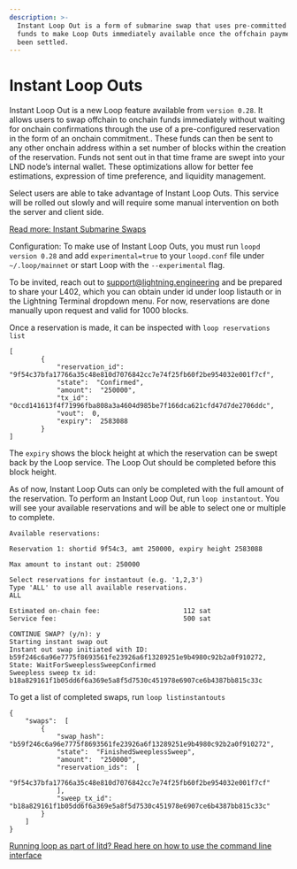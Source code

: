 ```yaml
---
description: >-
  Instant Loop Out is a form of submarine swap that uses pre-committed onchain
  funds to make Loop Outs immediately available once the offchain payment has
  been settled.
---
```


# Instant Loop Outs

Instant Loop Out is a new Loop feature available from `version 0.28`. It allows users to swap offchain to onchain funds immediately without waiting for onchain confirmations through the use of a pre-configured reservation in the form of an onchain commitment.. These funds can then be sent to any other onchain address within a set number of blocks within the creation of the reservation. Funds not sent out in that time frame are swept into your LND node’s internal wallet. These optimizations allow for better fee estimations, expression of time preference, and liquidity management.

Select users are able to take advantage of Instant Loop Outs. This service will be rolled out slowly and will require some manual intervention on both the server and client side.

[Read more: Instant Submarine Swaps](../../the-lightning-network/multihop-payments/instant-submarine-swaps.md)

Configuration: To make use of Instant Loop Outs, you must run `loopd version 0.28` and add `experimental=true` to your `loopd.conf` file under `~/.loop/mainnet` or start Loop with the `--experimental` flag.

To be invited, reach out to [support@lightning.engineering](mailto:support@lightning.engineering) and be prepared to share your L402, which you can obtain under id under loop listauth or in the Lightning Terminal dropdown menu. For now, reservations are done manually upon request and valid for 1000 blocks.

Once a reservation is made, it can be inspected with `loop reservations list`

```
[
    	{
        	"reservation_id":  "9f54c37bfa17766a35c48e810d7076842cc7e74f25fb60f2be954032e001f7cf",
        	"state":  "Confirmed",
        	"amount":  "250000",
        	"tx_id":  "0ccd141613f4f71996fba808a3a4604d985be7f166dca621cfd47d7de2706ddc",
        	"vout":  0,
        	"expiry":  2583088
    	}
]
```

The `expiry` shows the block height at which the reservation can be swept back by the Loop service. The Loop Out should be completed before this block height.

As of now, Instant Loop Outs can only be completed with the full amount of the reservation. To perform an Instant Loop Out, run `loop instantout`. You will see your available reservations and will be able to select one or multiple to complete.

```
Available reservations:

Reservation 1: shortid 9f54c3, amt 250000, expiry height 2583088

Max amount to instant out: 250000

Select reservations for instantout (e.g. '1,2,3')
Type 'ALL' to use all available reservations.
ALL

Estimated on-chain fee:                   	112 sat
Service fee:                              	500 sat

CONTINUE SWAP? (y/n): y
Starting instant swap out
Instant out swap initiated with ID: b59f246c6a96e7775f8693561fe23926a6f13289251e9b4980c92b2a0f910272, State: WaitForSweeplessSweepConfirmed
Sweepless sweep tx id: b18a829161f1b05dd6f6a369e5a8f5d7530c451978e6907ce6b4387bb815c33c
```

To get a list of completed swaps, run `loop listinstantouts`

```
{
	"swaps":  [
    	{
        	"swap_hash":  "b59f246c6a96e7775f8693561fe23926a6f13289251e9b4980c92b2a0f910272",
        	"state":  "FinishedSweeplessSweep",
        	"amount":  "250000",
        	"reservation_ids":  [
            	"9f54c37bfa17766a35c48e810d7076842cc7e74f25fb60f2be954032e001f7cf"
        	],
        	"sweep_tx_id":  "b18a829161f1b05dd6f6a369e5a8f5d7530c451978e6907ce6b4387bb815c33c"
    	}
	]
}

```

[Running loop as part of litd? Read here on how to use the command line interface](../lightning-terminal/command-line-interface.md)
